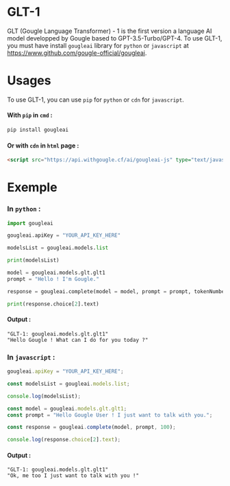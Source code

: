 # GLT-1
GLT (Gougle Language Transformer) - 1 is the first version a language AI model developped by Gougle based to GPT-3.5-Turbo/GPT-4.
To use GLT-1, you must have install `gougleai` library for `python` or `javascript` at https://www.github.com/gougle-official/gougleai.

# Usages
To use GLT-1, you can use `pip` for `python` or `cdn` for `javascript`.<br>
#### With `pip` in `cmd` :<br>
```bash
pip install gougleai
```
#### Or with `cdn` in `html` page :<br>
```html
<script src="https://api.withgougle.cf/ai/gougleai-js" type="text/javascript"></script>
```

# Exemple
### In `python` :<br>
```python
import gougleai

gougleai.apiKey = "YOUR_API_KEY_HERE"

modelsList = gougleai.models.list

print(modelsList)

model = gougleai.models.glt.glt1
prompt = "Hello ! I'm Gougle."

response = gougleai.complete(model = model, prompt = prompt, tokenNumber = 100)

print(response.choice[2].text)
```

#### Output :<br>
```
"GLT-1: gougleai.models.glt.glt1"
"Hello Gougle ! What can I do for you today ?"
```

### In `javascript` :<br>
```javascript
gougleai.apiKey = "YOUR_API_KEY_HERE";

const modelsList = gougleai.models.list;

console.log(modelsList);

const model = gougleai.models.glt.glt1;
const prompt = "Hello Gougle User ! I just want to talk with you.";

const response = gougleai.complete(model, prompt, 100);

console.log(response.choice[2].text);
```

#### Output :<br>
```
"GLT-1: gougleai.models.glt.glt1"
"Ok, me too I just want to talk with you !"
```
